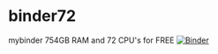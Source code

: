 # binder72
mybinder 754GB RAM and 72 CPU's for FREE
[![Binder](https://mybinder.org/badge_logo.svg)](https://mybinder.org/v2/git/https%3A%2F%2Fgithub.com%2FGroot239%2Fbinder72.git/main)
